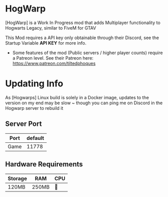 # HogWarp
[HogWarp] is a Work In Progress mod that adds Multiplayer functionality to Hogwarts Legacy, similar to FiveM for GTAV

This Mod requires a API key only obtainable through their Discord, see the Startup Variable **API KEY** for more info.
- Some features of the mod (Public servers / higher player counts) require a Patreon level. See their Patreon here: https://www.patreon.com/tiltedphoques

# Updating Info
As [Hogwarps] Linux build is solely in a Docker image, updates to the version on my end may be slow ~ though you can ping me on Discord in the Hogwarp server to rebuild it

## Server Port
| Port    | default |
|---------|---------|
| Game    | 11778   |

## Hardware Requirements
| Storage | RAM     | CPU |
|---------|---------|-----|
| 120MB   | 250MB   | 🥔  |

